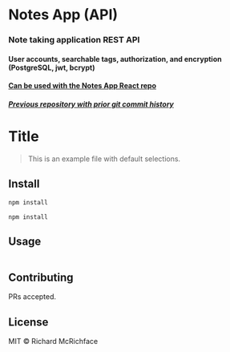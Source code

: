 # Notes App (API)
### Note taking application REST API
#### User accounts, searchable tags, authorization, and encryption (PostgreSQL, jwt, bcrypt) 
#### [Can be used with the Notes App React repo](https://github.com/kylbutlr/notes-app-react)
##### [Previous repository with prior git commit history](https://github.com/kylbutlr/notes-app)

# Title

> This is an example file with default selections.

## Install

```sh
npm install
```

```
npm install
```

## Usage

```
```

## Contributing

PRs accepted.

## License

MIT © Richard McRichface
